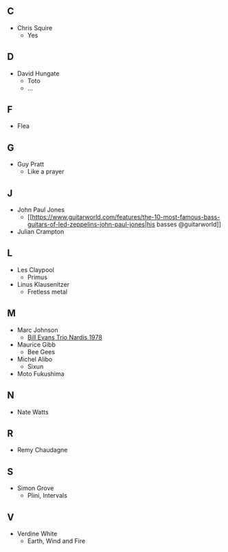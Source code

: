 
## C

- Chris Squire
  - Yes
## D

- David Hungate
    - Toto
    - …

## F

- Flea

## G

- Guy Pratt
    - Like a prayer

## J

- John Paul Jones
  - [[https://www.guitarworld.com/features/the-10-most-famous-bass-guitars-of-led-zeppelins-john-paul-jones|his basses @guitarworld]]
- Julian Crampton

## L

- Les Claypool
    - Primus
- Linus Klausenitzer
    - Fretless metal

## M

- Marc Johnson
    - [Bill Evans Trio Nardis 1978](https://www.youtube.com/watch?v=hETmWOrKcRE)
- Maurice Gibb
    - Bee Gees
- Michel Alibo
    - Sixun
- Moto Fukushima

## N

- Nate Watts

## R

- Remy Chaudagne

## S

- Simon Grove
    - Plini, Intervals

## V

- Verdine White
    - Earth, Wind and Fire
